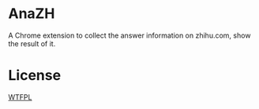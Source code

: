 AnaZH
=====

A Chrome extension  to collect the answer information on zhihu.com, show the result of it.

License
===
[WTFPL](http://www.wtfpl.net/)
